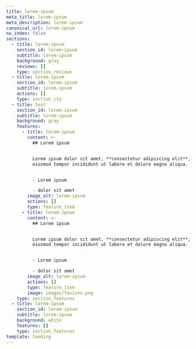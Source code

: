 ```yaml
---
title: lorem-ipsum
meta_title: lorem-ipsum
meta_description: lorem-ipsum
canonical_url: lorem-ipsum
no_index: false
sections:
  - title: lorem-ipsum
    section_id: lorem-ipsum
    subtitle: lorem-ipsum
    background: gray
    reviews: []
    type: section_reviews
  - title: lorem-ipsum
    section_id: lorem-ipsum
    subtitle: lorem-ipsum
    actions: []
    type: section_cta
  - title: test
    section_id: lorem-ipsum
    subtitle: lorem-ipsum
    background: gray
    features:
      - title: lorem-ipsum
        content: >-
          ## Lorem ipsum


          Lorem ipsum dolor sit amet, **consectetur adipiscing elit**, sed do
          eiusmod tempor incididunt ut labore et dolore magna aliqua.


          - Lorem ipsum

          - dolor sit amet
        image_alt: lorem-ipsum
        actions: []
        type: feature_item
      - title: lorem-ipsum
        content: >-
          ## Lorem ipsum


          Lorem ipsum dolor sit amet, **consectetur adipiscing elit**, sed do
          eiusmod tempor incididunt ut labore et dolore magna aliqua.


          - Lorem ipsum

          - dolor sit amet
        image_alt: lorem-ipsum
        actions: []
        type: feature_item
        image: images/favicon.png
    type: section_features
  - title: lorem-ipsum
    section_id: lorem-ipsum
    subtitle: lorem-ipsum
    background: white
    features: []
    type: section_features
template: landing
---
```


